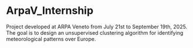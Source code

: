 # ArpaV_Internship
Project developed at ARPA Veneto from July 21st to September 19th, 2025. The goal is to design an unsupervised clustering algorithm for identifying meteorological patterns over Europe.
